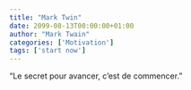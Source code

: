 ```yaml
---
title: "Mark Twin"
date: 2099-08-13T00:00:00+01:00
author: "Mark Twain"
categories: ['Motivation']
tags: ['start now']
---
```

“Le secret pour avancer, c’est de commencer.”
